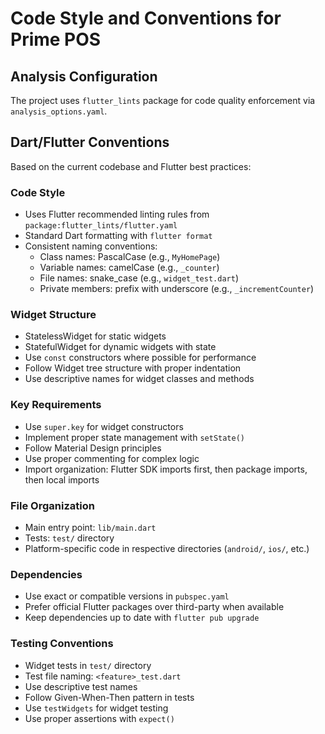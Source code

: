 # Code Style and Conventions for Prime POS

## Analysis Configuration
The project uses `flutter_lints` package for code quality enforcement via `analysis_options.yaml`.

## Dart/Flutter Conventions
Based on the current codebase and Flutter best practices:

### Code Style
- Uses Flutter recommended linting rules from `package:flutter_lints/flutter.yaml`
- Standard Dart formatting with `flutter format`
- Consistent naming conventions:
  - Class names: PascalCase (e.g., `MyHomePage`)
  - Variable names: camelCase (e.g., `_counter`)
  - File names: snake_case (e.g., `widget_test.dart`)
  - Private members: prefix with underscore (e.g., `_incrementCounter`)

### Widget Structure
- StatelessWidget for static widgets
- StatefulWidget for dynamic widgets with state
- Use `const` constructors where possible for performance
- Follow Widget tree structure with proper indentation
- Use descriptive names for widget classes and methods

### Key Requirements
- Use `super.key` for widget constructors
- Implement proper state management with `setState()`
- Follow Material Design principles
- Use proper commenting for complex logic
- Import organization: Flutter SDK imports first, then package imports, then local imports

### File Organization
- Main entry point: `lib/main.dart`
- Tests: `test/` directory
- Platform-specific code in respective directories (`android/`, `ios/`, etc.)

### Dependencies
- Use exact or compatible versions in `pubspec.yaml`
- Prefer official Flutter packages over third-party when available
- Keep dependencies up to date with `flutter pub upgrade`

### Testing Conventions
- Widget tests in `test/` directory
- Test file naming: `<feature>_test.dart`
- Use descriptive test names
- Follow Given-When-Then pattern in tests
- Use `testWidgets` for widget testing
- Use proper assertions with `expect()`